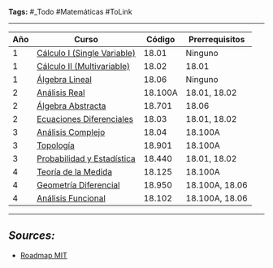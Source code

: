 **Tags:** #_Todo
#Matemáticas  #ToLink 
- - -

| Año | Curso | Código | Prerrequisitos |
|------|--------|---------|----------------|
| 1 | [Cálculo I (Single Variable)](https://ocw.mit.edu/courses/18-01sc-single-variable-calculus-fall-2010/) | 18.01 | Ninguno |
| 1 | [Cálculo II (Multivariable)](https://ocw.mit.edu/courses/18-02sc-multivariable-calculus-fall-2010/) | 18.02 | 18.01 |
| 1 | [Álgebra Lineal](https://ocw.mit.edu/courses/18-06sc-linear-algebra-fall-2011/) | 18.06 | Ninguno |
| 2 | [Análisis Real](https://ocw.mit.edu/courses/18-100a-real-analysis-fall-2020/) | 18.100A | 18.01, 18.02 |
| 2 | [Álgebra Abstracta](https://ocw.mit.edu/courses/18-701-algebra-i-fall-2010/) | 18.701 | 18.06 |
| 2 | [Ecuaciones Diferenciales](https://ocw.mit.edu/courses/18-03sc-differential-equations-fall-2011/) | 18.03 | 18.01, 18.02 |
| 3 | [Análisis Complejo](https://ocw.mit.edu/courses/18-04-complex-variables-with-applications-spring-2018/) | 18.04 | 18.100A |
| 3 | [Topología](https://ocw.mit.edu/courses/18-901-introduction-to-topology-fall-2004/) | 18.901 | 18.100A |
| 3 | [Probabilidad y Estadística](https://ocw.mit.edu/courses/18-440-probability-and-random-variables-spring-2014/) | 18.440 | 18.01, 18.02 |
| 4 | [Teoría de la Medida](https://ocw.mit.edu/courses/18-125-measure-and-integration-fall-2003/) | 18.125 | 18.100A |
| 4 | [Geometría Diferencial](https://ocw.mit.edu/courses/18-950-differential-geometry-fall-2008/) | 18.950 | 18.100A, 18.06 |
| 4 | [Análisis Funcional](https://ocw.mit.edu/courses/18-102-introduction-to-functional-analysis-spring-2021/) | 18.102 | 18.100A, 18.06 |
- - - 
## ***Sources:***
-  [Roadmap MIT](https://math.mit.edu/academics/undergrad/roadmaps.html)
